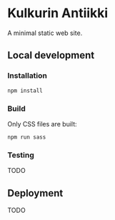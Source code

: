 # Kulkurin Antiikki

A minimal static web site.

## Local development

### Installation

```
npm install
```

### Build

Only CSS files are built:

```
npm run sass
```

### Testing

TODO

## Deployment

TODO
